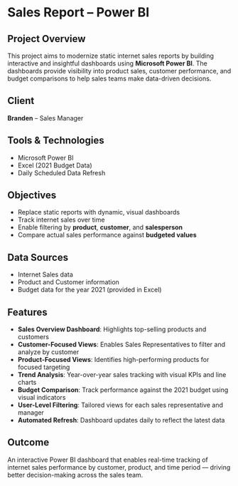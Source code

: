 # Sales Report – Power BI

## Project Overview

This project aims to modernize static internet sales reports by building interactive and insightful dashboards using **Microsoft Power BI**. The dashboards provide visibility into product sales, customer performance, and budget comparisons to help sales teams make data-driven decisions.

## Client

**Branden** – Sales Manager

## Tools & Technologies

- Microsoft Power BI
- Excel (2021 Budget Data)
- Daily Scheduled Data Refresh

## Objectives

- Replace static reports with dynamic, visual dashboards
- Track internet sales over time
- Enable filtering by **product**, **customer**, and **salesperson**
- Compare actual sales performance against **budgeted values**

## Data Sources

- Internet Sales data
- Product and Customer information
- Budget data for the year 2021 (provided in Excel)

## Features

- **Sales Overview Dashboard**: Highlights top-selling products and customers
- **Customer-Focused Views**: Enables Sales Representatives to filter and analyze by customer
- **Product-Focused Views**: Identifies high-performing products for focused targeting
- **Trend Analysis**: Year-over-year sales tracking with visual KPIs and line charts
- **Budget Comparison**: Track performance against the 2021 budget using visual indicators
- **User-Level Filtering**: Tailored views for each sales representative and manager
- **Automated Refresh**: Dashboard updates daily to reflect the latest data

## Outcome

An interactive Power BI dashboard that enables real-time tracking of internet sales performance by customer, product, and time period — driving better decision-making across the sales team.
